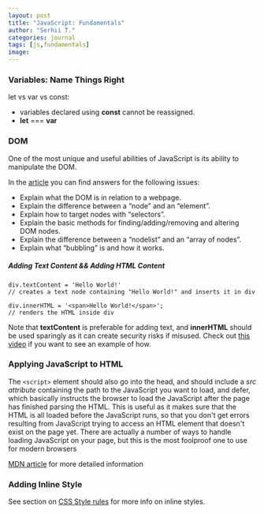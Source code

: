 ```yaml
---
layout: post
title: "JavaScript: Fundamentals"
author: "Serhii T."
categories: journal
tags: [js,fundamentals]
image: 
---
```


### Variables: Name Things Right

let vs var vs const:
- variables declared using **const** cannot be reassigned.
- **let** === **var**

### DOM

One of the most unique and useful abilities of JavaScript is its ability to manipulate the DOM.

In the [article](https://www.theodinproject.com/paths/foundations/courses/foundations/lessons/dom-manipulation) you can find answers for the following issues:
- Explain what the DOM is in relation to a webpage.
- Explain the difference between a “node” and an “element”.
- Explain how to target nodes with “selectors”.
- Explain the basic methods for finding/adding/removing and altering DOM nodes.
- Explain the difference between a “nodelist” and an “array of nodes”.
- Explain what “bubbling” is and how it works.

##### Adding Text Content && Adding HTML Content

```
div.textContent = 'Hello World!'                               
// creates a text node containing "Hello World!" and inserts it in div

div.innerHTML = '<span>Hello World!</span>';                   
// renders the HTML inside div
```

Note that **textContent** is preferable for adding text, and **innerHTML** should be used sparingly as it can create security risks if misused. Check out [this video](https://www.youtube.com/watch?v=ns1LX6mEvyM&ab_channel=WebDevSimplified) if you want to see an example of how.

### Applying JavaScript to HTML

The ```<script>``` element should also go into the head, and should include a _src attribute_ containing the path to the JavaScript you want to load, and defer, which basically instructs the browser to load the JavaScript after the page has finished parsing the HTML. This is useful as it makes sure that the HTML is all loaded before the JavaScript runs, so that you don't get errors resulting from JavaScript trying to access an HTML element that doesn't exist on the page yet. There are actually a number of ways to handle loading JavaScript on your page, but this is the most foolproof one to use for modern browsers

[MDN article](https://developer.mozilla.org/en-US/docs/Learn/HTML/Introduction_to_HTML/The_head_metadata_in_HTML#applying_css_and_javascript_to_html) for more detailed information

### Adding Inline Style

See section on [CSS Style rules](http://domenlightenment.com/#6.2) for more info on inline styles.